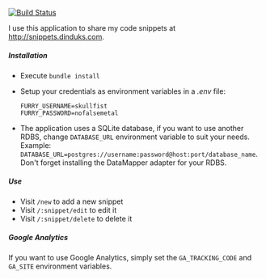 [![Build Status](https://secure.travis-ci.org/Dinduks/furry-octo-ninja.png?branch=master)](http://travis-ci.org/Dinduks/furry-octo-ninja)

I use this application to share my code snippets at http://snippets.dinduks.com.

##### Installation

* Execute `bundle install`
* Setup your credentials as environment variables in a *.env* file:

    ```
    FURRY_USERNAME=skullfist
    FURRY_PASSWORD=nofalsemetal
    ```

* The application uses a SQLite database, if you want to use another RDBS, change `DATABASE_URL` environment variable to suit your needs.  
Example: `DATABASE_URL=postgres://username:password@host:port/database_name`. Don't forget installing the DataMapper adapter for your RDBS.

##### Use
* Visit `/new` to add a new snippet
* Visit `/:snippet/edit` to edit it
* Visit `/:snippet/delete` to delete it

##### Google Analytics
If you want to use Google Analytics, simply set the `GA_TRACKING_CODE` and `GA_SITE`
environment variables.
